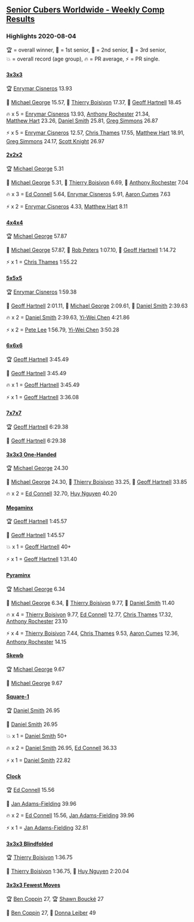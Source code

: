 <style>table {white-space: nowrap;}</style>
<link rel="stylesheet" type="text/css" href="/scw-comp/css/flags.css" />

## [Senior Cubers Worldwide - Weekly Comp Results](/scw-comp/results/)
### Highlights 2020-08-04

<span style="white-space: nowrap;">🏆 = overall winner</span>, <span style="white-space: nowrap;">🥇 = 1st senior</span>, <span style="white-space: nowrap;">🥈 = 2nd senior</span>, <span style="white-space: nowrap;">🥉 = 3rd senior</span>, <span style="white-space: nowrap;">💥 = overall record (age group)</span>, <span style="white-space: nowrap;">🔥 = PR average</span>, <span style="white-space: nowrap;">⚡ = PR single</span>.

#### [3x3x3](333.md)

<span style="white-space: nowrap;">🏆 [Enrymar Cisneros](../../persons/enrymar_cisneros/333.md) 13.93</span>

<span style="white-space: nowrap;">🥇 [Michael George](../../persons/michael_george/333.md) 15.57</span>, <span style="white-space: nowrap;">🥈 [Thierry Boisivon](../../persons/thierry_boisivon/333.md) 17.37</span>, <span style="white-space: nowrap;">🥉 [Geoff Hartnell](../../persons/geoff_hartnell/333.md) 18.45</span>

🔥 x 5 = <span style="white-space: nowrap;">[Enrymar Cisneros](../../persons/enrymar_cisneros/333.md) 13.93</span>, <span style="white-space: nowrap;">[Anthony Rochester](../../persons/anthony_rochester/333.md) 21.34</span>, <span style="white-space: nowrap;">[Matthew Hart](../../persons/matthew_hart/333.md) 23.26</span>, <span style="white-space: nowrap;">[Daniel Smith](../../persons/daniel_smith/333.md) 25.81</span>, <span style="white-space: nowrap;">[Greg Simmons](../../persons/greg_simmons/333.md) 26.87</span>

⚡ x 5 = <span style="white-space: nowrap;">[Enrymar Cisneros](../../persons/enrymar_cisneros/333.md) 12.57</span>, <span style="white-space: nowrap;">[Chris Thames](../../persons/chris_thames/333.md) 17.55</span>, <span style="white-space: nowrap;">[Matthew Hart](../../persons/matthew_hart/333.md) 18.91</span>, <span style="white-space: nowrap;">[Greg Simmons](../../persons/greg_simmons/333.md) 24.17</span>, <span style="white-space: nowrap;">[Scott Knight](../../persons/scott_knight/333.md) 26.97</span>

#### [2x2x2](222.md)

<span style="white-space: nowrap;">🏆 [Michael George](../../persons/michael_george/222.md) 5.31</span>

<span style="white-space: nowrap;">🥇 [Michael George](../../persons/michael_george/222.md) 5.31</span>, <span style="white-space: nowrap;">🥈 [Thierry Boisivon](../../persons/thierry_boisivon/222.md) 6.69</span>, <span style="white-space: nowrap;">🥉 [Anthony Rochester](../../persons/anthony_rochester/222.md) 7.04</span>

🔥 x 3 = <span style="white-space: nowrap;">[Ed Connell](../../persons/ed_connell/222.md) 5.64</span>, <span style="white-space: nowrap;">[Enrymar Cisneros](../../persons/enrymar_cisneros/222.md) 5.91</span>, <span style="white-space: nowrap;">[Aaron Cumes](../../persons/aaron_cumes/222.md) 7.63</span>

⚡ x 2 = <span style="white-space: nowrap;">[Enrymar Cisneros](../../persons/enrymar_cisneros/222.md) 4.33</span>, <span style="white-space: nowrap;">[Matthew Hart](../../persons/matthew_hart/222.md) 8.11</span>

#### [4x4x4](444.md)

<span style="white-space: nowrap;">🏆 [Michael George](../../persons/michael_george/444.md) 57.87</span>

<span style="white-space: nowrap;">🥇 [Michael George](../../persons/michael_george/444.md) 57.87</span>, <span style="white-space: nowrap;">🥈 [Rob Peters](../../persons/rob_peters/444.md) 1:07.10</span>, <span style="white-space: nowrap;">🥉 [Geoff Hartnell](../../persons/geoff_hartnell/444.md) 1:14.72</span>

⚡ x 1 = <span style="white-space: nowrap;">[Chris Thames](../../persons/chris_thames/444.md) 1:55.22</span>

#### [5x5x5](555.md)

<span style="white-space: nowrap;">🏆 [Enrymar Cisneros](../../persons/enrymar_cisneros/555.md) 1:59.38</span>

<span style="white-space: nowrap;">🥇 [Geoff Hartnell](../../persons/geoff_hartnell/555.md) 2:01.11</span>, <span style="white-space: nowrap;">🥈 [Michael George](../../persons/michael_george/555.md) 2:09.61</span>, <span style="white-space: nowrap;">🥉 [Daniel Smith](../../persons/daniel_smith/555.md) 2:39.63</span>

🔥 x 2 = <span style="white-space: nowrap;">[Daniel Smith](../../persons/daniel_smith/555.md) 2:39.63</span>, <span style="white-space: nowrap;">[Yi-Wei Chen](../../persons/yi_wei_chen/555.md) 4:21.86</span>

⚡ x 2 = <span style="white-space: nowrap;">[Pete Lee](../../persons/pete_lee/555.md) 1:56.79</span>, <span style="white-space: nowrap;">[Yi-Wei Chen](../../persons/yi_wei_chen/555.md) 3:50.28</span>

#### [6x6x6](666.md)

<span style="white-space: nowrap;">🏆 [Geoff Hartnell](../../persons/geoff_hartnell/666.md) 3:45.49</span>

<span style="white-space: nowrap;">🥇 [Geoff Hartnell](../../persons/geoff_hartnell/666.md) 3:45.49</span>

🔥 x 1 = <span style="white-space: nowrap;">[Geoff Hartnell](../../persons/geoff_hartnell/666.md) 3:45.49</span>

⚡ x 1 = <span style="white-space: nowrap;">[Geoff Hartnell](../../persons/geoff_hartnell/666.md) 3:36.08</span>

#### [7x7x7](777.md)

<span style="white-space: nowrap;">🏆 [Geoff Hartnell](../../persons/geoff_hartnell/777.md) 6:29.38</span>

<span style="white-space: nowrap;">🥇 [Geoff Hartnell](../../persons/geoff_hartnell/777.md) 6:29.38</span>

#### [3x3x3 One-Handed](333oh.md)

<span style="white-space: nowrap;">🏆 [Michael George](../../persons/michael_george/333oh.md) 24.30</span>

<span style="white-space: nowrap;">🥇 [Michael George](../../persons/michael_george/333oh.md) 24.30</span>, <span style="white-space: nowrap;">🥈 [Thierry Boisivon](../../persons/thierry_boisivon/333oh.md) 33.25</span>, <span style="white-space: nowrap;">🥉 [Geoff Hartnell](../../persons/geoff_hartnell/333oh.md) 33.85</span>

🔥 x 2 = <span style="white-space: nowrap;">[Ed Connell](../../persons/ed_connell/333oh.md) 32.70</span>, <span style="white-space: nowrap;">[Huy Nguyen](../../persons/huy_nguyen/333oh.md) 40.20</span>

#### [Megaminx](minx.md)

<span style="white-space: nowrap;">🏆 [Geoff Hartnell](../../persons/geoff_hartnell/minx.md) 1:45.57</span>

<span style="white-space: nowrap;">🥇 [Geoff Hartnell](../../persons/geoff_hartnell/minx.md) 1:45.57</span>

💥 x 1 = <span style="white-space: nowrap;">[Geoff Hartnell](../../persons/geoff_hartnell/minx.md) 40+</span>

⚡ x 1 = <span style="white-space: nowrap;">[Geoff Hartnell](../../persons/geoff_hartnell/minx.md) 1:31.40</span>

#### [Pyraminx](pyram.md)

<span style="white-space: nowrap;">🏆 [Michael George](../../persons/michael_george/pyram.md) 6.34</span>

<span style="white-space: nowrap;">🥇 [Michael George](../../persons/michael_george/pyram.md) 6.34</span>, <span style="white-space: nowrap;">🥈 [Thierry Boisivon](../../persons/thierry_boisivon/pyram.md) 9.77</span>, <span style="white-space: nowrap;">🥉 [Daniel Smith](../../persons/daniel_smith/pyram.md) 11.40</span>

🔥 x 4 = <span style="white-space: nowrap;">[Thierry Boisivon](../../persons/thierry_boisivon/pyram.md) 9.77</span>, <span style="white-space: nowrap;">[Ed Connell](../../persons/ed_connell/pyram.md) 12.77</span>, <span style="white-space: nowrap;">[Chris Thames](../../persons/chris_thames/pyram.md) 17.32</span>, <span style="white-space: nowrap;">[Anthony Rochester](../../persons/anthony_rochester/pyram.md) 23.10</span>

⚡ x 4 = <span style="white-space: nowrap;">[Thierry Boisivon](../../persons/thierry_boisivon/pyram.md) 7.44</span>, <span style="white-space: nowrap;">[Chris Thames](../../persons/chris_thames/pyram.md) 9.53</span>, <span style="white-space: nowrap;">[Aaron Cumes](../../persons/aaron_cumes/pyram.md) 12.36</span>, <span style="white-space: nowrap;">[Anthony Rochester](../../persons/anthony_rochester/pyram.md) 14.15</span>

#### [Skewb](skewb.md)

<span style="white-space: nowrap;">🏆 [Michael George](../../persons/michael_george/skewb.md) 9.67</span>

<span style="white-space: nowrap;">🥇 [Michael George](../../persons/michael_george/skewb.md) 9.67</span>

#### [Square-1](sq1.md)

<span style="white-space: nowrap;">🏆 [Daniel Smith](../../persons/daniel_smith/sq1.md) 26.95</span>

<span style="white-space: nowrap;">🥇 [Daniel Smith](../../persons/daniel_smith/sq1.md) 26.95</span>

💥 x 1 = <span style="white-space: nowrap;">[Daniel Smith](../../persons/daniel_smith/sq1.md) 50+</span>

🔥 x 2 = <span style="white-space: nowrap;">[Daniel Smith](../../persons/daniel_smith/sq1.md) 26.95</span>, <span style="white-space: nowrap;">[Ed Connell](../../persons/ed_connell/sq1.md) 36.33</span>

⚡ x 1 = <span style="white-space: nowrap;">[Daniel Smith](../../persons/daniel_smith/sq1.md) 22.82</span>

#### [Clock](clock.md)

<span style="white-space: nowrap;">🏆 [Ed Connell](../../persons/ed_connell/clock.md) 15.56</span>

<span style="white-space: nowrap;">🥇 [Jan Adams-Fielding](../../persons/jan_adams_fielding/clock.md) 39.96</span>

🔥 x 2 = <span style="white-space: nowrap;">[Ed Connell](../../persons/ed_connell/clock.md) 15.56</span>, <span style="white-space: nowrap;">[Jan Adams-Fielding](../../persons/jan_adams_fielding/clock.md) 39.96</span>

⚡ x 1 = <span style="white-space: nowrap;">[Jan Adams-Fielding](../../persons/jan_adams_fielding/clock.md) 32.81</span>

#### [3x3x3 Blindfolded](333bf.md)

<span style="white-space: nowrap;">🏆 [Thierry Boisivon](../../persons/thierry_boisivon/333bf.md) 1:36.75</span>

<span style="white-space: nowrap;">🥇 [Thierry Boisivon](../../persons/thierry_boisivon/333bf.md) 1:36.75</span>, <span style="white-space: nowrap;">🥈 [Huy Nguyen](../../persons/huy_nguyen/333bf.md) 2:20.04</span>

#### [3x3x3 Fewest Moves](333fm.md)

<span style="white-space: nowrap;">🏆 [Ben Coppin](../../persons/ben_coppin/333fm.md) 27</span>, <span style="white-space: nowrap;">🏆 [Shawn Boucké](../../persons/shawn_boucke/333fm.md) 27</span>

<span style="white-space: nowrap;">🥇 [Ben Coppin](../../persons/ben_coppin/333fm.md) 27</span>, <span style="white-space: nowrap;">🥈 [Donna Leiber](../../persons/donna_leiber/333fm.md) 49</span>


<!-- Global site tag (gtag.js) - Google Analytics -->
<script async src="https://www.googletagmanager.com/gtag/js?id=UA-86348435-3"></script>
<script>window.dataLayer = window.dataLayer || []; function gtag() {dataLayer.push(arguments);} gtag('js', new Date()); gtag('config', 'UA-86348435-3');</script>
